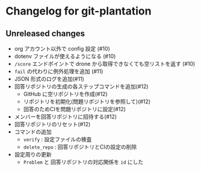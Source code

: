 # Changelog for git-plantation

## Unreleased changes

* org アカウント以外で config 設定 (#10)
* dotenv ファイルが使えるようになる (#10)
* `/score` エンドポイントで drone から取得できなくても空リストを返す (#10)
* `fail` の代わりに例外処理を追加 (#11)
* JSON 形式のログを追加(#11)
* 回答リポジトリの生成の各ステップコマンドを追加(#12)
  * GitHub に空リポジトリを作成(#12)
  * リポジトリを初期化(問題リポジトリを参照して)(#12)
  * 回答のためCIを問題リポジトリに設定(#12)
* メンバーを回答リポジトリに招待する(#12)
* 回答リポジトリのリセット(#12)
* コマンドの追加
  * `verify` : 設定ファイルの検査
  * `delete_repo` : 回答リポジトリとCIの設定の削除
* 設定周りの更新
  * `Problem` と 回答リポジトリの対応関係を `id` にした
